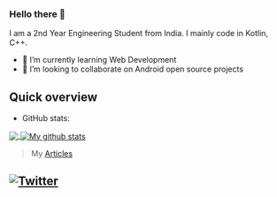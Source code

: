 ### Hello there 👋

I am a 2nd Year Engineering Student from India.
I mainly code in Kotlin, C++. 

- 🌱 I’m currently learning Web Development
- 👯 I’m looking to collaborate on Android open source projects

## Quick overview
* GitHub stats:  
<a href="https://github.com/sunny52525/github-readme-stats">
  <!-- Change the `github-readme-stats.anuraghazra1.vercel.app` to `github-readme-stats.vercel.app`  -->
  <img align="center" src="https://github-readme-stats.anuraghazra1.vercel.app/api/top-langs/?username=sunny52525&theme=tokyonight" />
</a>
<a href="https://github.com/anuraghazra/github-readme-stats">
  <img align="center" src="https://github-readme-stats.anuraghazra1.vercel.app/api?username=sunny52525&show_icons=true&line_height=27&theme=radical" alt="My github stats" />
</a>  




>My <a class="post" href="https://auth.geeksforgeeks.org/user/sunny52525/articles">Articles</a>

## [![Twitter](https://img.shields.io/twitter/url/https/twitter.com/sunny52525.svg?style=social&label=Follow%20%40sunny52525)](https://twitter.com/sunny52525)



